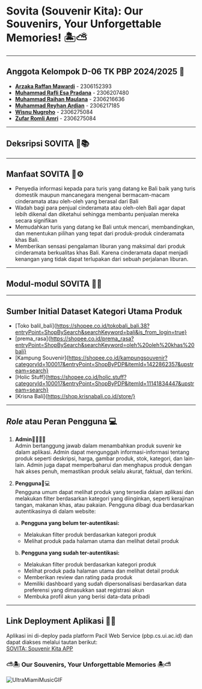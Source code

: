 # Sovita (Souvenir Kita): Our Souvenirs, Your Unforgettable Memories! 🏝️⛅
---

## Anggota Kelompok D-06 TK PBP 2024/2025 🧑
* [**Arzaka Raffan Mawardi**](https://github.com/ArzakaRaffan) - 2306152393
* [**Muhammad Rafli Esa Pradana**](https://github.com/rafliesa) - 2306207480
* [**Muhammad Raihan Maulana**](https://github.com/MaulRai) - 2306216636
* [**Muhammad Reyhan Ardian**](https://github.com/reyhanardian16) - 2306217185
* [**Wisnu Nugroho**](https://github.com/wsnugroho) - 2306275084
* [**Zufar Romli Amri**](https://github.com/zufarra) - 2306275084

---
## Deksripsi SOVITA 🏪📚

---
## Manfaat SOVITA 🤖⚙️
* Penyedia informasi kepada para turis yang datang ke Bali baik yang turis domestik maupun mancanegara mengenai bermacam-macam cinderamata atau oleh-oleh yang berasal dari Bali
* Wadah bagi para penjual cinderamata atau oleh-oleh Bali agar dapat lebih dikenal dan diketahui sehingga membantu penjualan mereka secara signifikan
* Memudahkan turis yang datang ke Bali untuk mencari, membandingkan, dan menentukan pilihan yang tepat dari produk-produk cinderamata khas Bali.
* Memberikan sensasi pengalaman liburan yang maksimal dari produk cinderamata berkualitas khas Bali. Karena cinderamata dapat menjadi kenangan yang tidak dapat terlupakan dari sebuah perjalanan liburan.
---
## Modul-modul SOVITA 📢📌
---
## Sumber Initial Dataset Kategori Utama Produk
* [Toko balil_bali]{https://shopee.co.id/tokobali_bali.38?entryPoint=ShopBySearch&searchKeyword=bali&is_from_login=true}
* [prema_rasa]{https://shopee.co.id/prema_rasa?entryPoint=ShopBySearch&searchKeyword=oleh%20oleh%20khas%20bali}
* [Kampung Souvenir]{https://shopee.co.id/kampungsouvenir?categoryId=100017&entryPoint=ShopByPDP&itemId=1422862357&upstream=search}
* [Holic Stuff]{https://shopee.co.id/holic.stuff?categoryId=100017&entryPoint=ShopByPDP&itemId=11141834447&upstream=search}
* [Krisna Bali]{https://shop.krisnabali.co.id/store/}
---
## _Role_ atau Peran Pengguna 💻
1. **Admin**🧑‍💻👨‍💻\
   Admin bertanggung jawab dalam menambahkan produk suvenir ke dalam aplikasi. Admin dapat mengunggah informasi-informasi tentang produk seperti deskripsi, harga, gambar produk, stok, kategori, dan lain-lain. Admin juga dapat memperbaharui dan menghapus produk dengan hak akses penuh, memastikan produk selalu akurat, faktual, dan terkini.

2. **Pengguna**🥷💻\
Pengguna umum dapat melihat produk yang tersedia dalam aplikasi dan melakukan filter berdasarkan kategori yang diinginkan, seperti kerajinan tangan, makanan khas, atau pakaian. Pengguna dibagi dua berdasarkan autentikasinya di dalam website:


   a. **Pengguna yang belum ter-autentikasi:**
      - Melakukan filter produk berdasarkan kategori produk
      - Melihat produk pada halaman utama dan melihat detail produk


   b. **Pengguna yang sudah ter-autentikasi:**
      - Melakukan filter produk berdasarkan kategori produk
      - Melihat produk pada halaman utama dan melihat detail produk
      - Memberikan review dan rating pada produk
      - Memiliki dashboard yang sudah dipersonalisasi berdasarkan data preferensi yang dimasukkan saat registrasi akun
      - Membuka profil akun yang berisi data-data pribadi

---
## Link Deployment Aplikasi 🔗🚀
Aplikasi ini di-deploy pada platform Pacil Web Service (pbp.cs.ui.ac.id) dan dapat diakses melalui tautan berikut:\
[SOVITA: Souvenir Kita APP](https://muhammad-rafli33-souvenirkita.pbp.cs.ui.ac.id/)

### ⛅🏝️ Our Souvenirs, Your Unforgettable Memories 🏝️⛅
![UltraMiamiMusicGIF](https://github.com/user-attachments/assets/f85c8603-9108-49d6-877b-ff1c62d82cd2)

